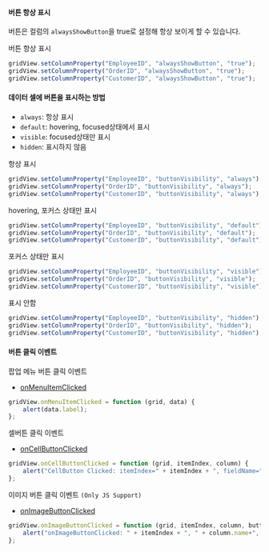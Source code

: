 #### 버튼 항상 표시

버튼은 컬럼의 `alwaysShowButton`을 true로 설정해 항상 보이게 할 수 있습니다. 

<a class="btn primary small round lowercase" id="btnButtonAlwaysShowButton">버튼 항상 표시</a>

```js
gridView.setColumnProperty("EmployeeID", "alwaysShowButton", "true");
gridView.setColumnProperty("OrderID", "alwaysShowButton", "true");
gridView.setColumnProperty("CustomerID", "alwaysShowButton", "true");
```
<p></p>

#### 데이터 셀에 버튼을 표시하는 방법

- `always`: 항상 표시 
- `default`: hovering, focused상태에서 표시 
- `visible`: focused상태만 표시
- `hidden`: 표시하지 않음

<a class="btn primary small round lowercase" id="btnButtonAlways">항상 표시</a>

```js
gridView.setColumnProperty("EmployeeID", "buttonVisibility", "always");
gridView.setColumnProperty("OrderID", "buttonVisibility", "always");
gridView.setColumnProperty("CustomerID", "buttonVisibility", "always");
```

<a class="btn primary small round lowercase" id="btnButtonDefault">hovering, 포커스 상태만 표시</a>

```js
gridView.setColumnProperty("EmployeeID", "buttonVisibility", "default");
gridView.setColumnProperty("OrderID", "buttonVisibility", "default");
gridView.setColumnProperty("CustomerID", "buttonVisibility", "default");
```

<a class="btn primary small round lowercase" id="btnButtonVisible">포커스 상태만 표시</a>

```js
gridView.setColumnProperty("EmployeeID", "buttonVisibility", "visible");
gridView.setColumnProperty("OrderID", "buttonVisibility", "visible");
gridView.setColumnProperty("CustomerID", "buttonVisibility", "visible");
```

<a class="btn primary small round lowercase" id="btnButtonHidden">표시 안함</a>

```js
gridView.setColumnProperty("EmployeeID", "buttonVisibility", "hidden");
gridView.setColumnProperty("OrderID", "buttonVisibility", "hidden");
gridView.setColumnProperty("CustomerID", "buttonVisibility", "hidden");
```

#### 버튼 클릭 이벤트

팝업 메뉴 버튼 클릭 이벤트

- [onMenuItemClicked](http://help.realgrid.com/api/GridBase/onMenuItemClicked/)

```js
gridView.onMenuItemClicked = function (grid, data) {
    alert(data.label);
};
```
셀버튼 클릭 이벤트

- [onCellButtonClicked](http://help.realgrid.com/api/GridBase/onCellButtonClicked/)

```js
gridView.onCellButtonClicked = function (grid, itemIndex, column) {
    alert("CellButton Clicked: itemIndex=" + itemIndex + ", fieldName=" + column.fieldName);
};
```

이미지 버튼 클릭 이벤트 `(Only JS Support)`

- [onImageButtonClicked](http://help.realgrid.com/api/GridBase/onImageButtonClicked/)

```js
gridView.onImageButtonClicked = function (grid, itemIndex, column, buttonIndex, name) {
    alert("onImageButtonClicked: " + itemIndex + ", " + column.name+", " + buttonIndex + ", " + name);
};
```

<script>
  $('#btnButtonAlwaysShowButton').click(function() {
    gridView.setColumnProperty("EmployeeID", "alwaysShowButton", "true");
    gridView.setColumnProperty("OrderID", "alwaysShowButton", "true");
    gridView.setColumnProperty("CustomerID", "alwaysShowButton", "true");
  });

  $('#btnButtonAlways').click(function() {
    gridView.setColumnProperty("EmployeeID", "buttonVisibility", "always");
    gridView.setColumnProperty("OrderID", "buttonVisibility", "always");
    gridView.setColumnProperty("CustomerID", "buttonVisibility", "always");
  });

  $('#btnButtonDefault').click(function() {
    gridView.setColumnProperty("EmployeeID", "buttonVisibility", "default");
    gridView.setColumnProperty("Order0ID", "buttonVisibility", "default");
    gridView.setColumnProperty("CustomerID", "buttonVisibility", "default");
  });

  $('#btnButtonVisible').click(function() {
    gridView.setColumnProperty("EmployeeID", "buttonVisibility", "visible");
    gridView.setColumnProperty("OrderID", "buttonVisibility", "visible");
    gridView.setColumnProperty("CustomerID", "buttonVisibility", "visible");
  });

  $('#btnButtonHidden').click(function() {
    gridView.setColumnProperty("EmployeeID", "buttonVisibility", "hidden");
    gridView.setColumnProperty("OrderID", "buttonVisibility", "hidden");
    gridView.setColumnProperty("CustomerID", "buttonVisibility", "hidden");
  });

</script>